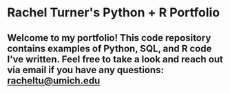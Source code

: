 # Rachel Turner's Python + R Portfolio 

## Welcome to my portfolio! This code repository contains examples of Python, SQL, and R code I've written. Feel free to take a look and reach out via email if you have any questions: racheltu@umich.edu
